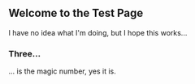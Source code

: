 

## Welcome to the Test Page

I have no idea what I'm doing, but I hope this works...

### Three...

... is the magic number, yes it is.

